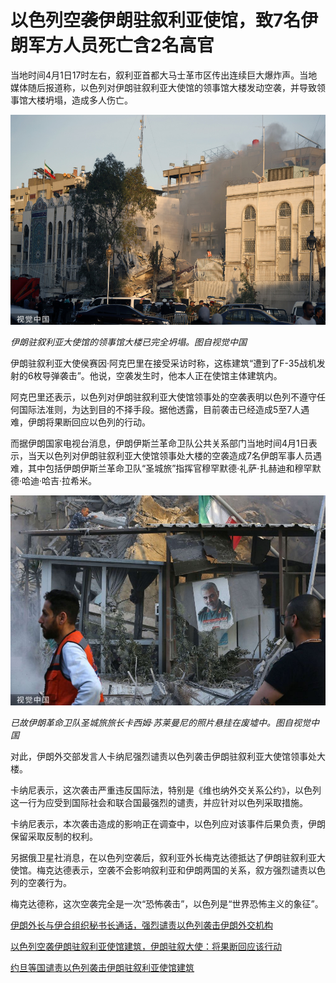 # 以色列空袭伊朗驻叙利亚使馆，致7名伊朗军方人员死亡含2名高官

当地时间4月1日17时左右，叙利亚首都大马士革市区传出连续巨大爆炸声。当地媒体随后报道称，以色列对伊朗驻叙利亚大使馆的领事馆大楼发动空袭，并导致领事馆大楼坍塌，造成多人伤亡。

![ae8ae75c948e9ccbe12256fb606ec62e.jpg](https://raw.githubusercontent.com/qqhsx/qqnews_image/main/2024/04/02/以色列空袭伊朗驻叙利亚使馆，致7名伊朗军方人员死亡含2名高官/ae8ae75c948e9ccbe12256fb606ec62e.jpg)

_伊朗驻叙利亚大使馆的领事馆大楼已完全坍塌。图自视觉中国_

伊朗驻叙利亚大使侯赛因·阿克巴里在接受采访时称，这栋建筑“遭到了F-35战机发射的6枚导弹袭击”。他说，空袭发生时，他本人正在使馆主体建筑内。

阿克巴里还表示，以色列对伊朗驻叙利亚大使馆领事处的空袭表明以色列不遵守任何国际法准则，为达到目的不择手段。据他透露，目前袭击已经造成5至7人遇难，伊朗将果断回应以色列的行动。

而据伊朗国家电视台消息，伊朗伊斯兰革命卫队公共关系部门当地时间4月1日表示，当天以色列对伊朗驻叙利亚大使馆领事处大楼的空袭造成7名伊朗军事人员遇难，其中包括伊朗伊斯兰革命卫队“圣城旅”指挥官穆罕默德·礼萨·扎赫迪和穆罕默德·哈迪·哈吉·拉希米。

![6a18ff41f8058b3961b832205357e38e.jpg](https://raw.githubusercontent.com/qqhsx/qqnews_image/main/2024/04/02/以色列空袭伊朗驻叙利亚使馆，致7名伊朗军方人员死亡含2名高官/6a18ff41f8058b3961b832205357e38e.jpg)

_已故伊朗革命卫队圣城旅旅长卡西姆·苏莱曼尼的照片悬挂在废墟中。图自视觉中国_

对此，伊朗外交部发言人卡纳尼强烈谴责以色列袭击伊朗驻叙利亚大使馆领事处大楼。

卡纳尼表示，这次袭击严重违反国际法，特别是《维也纳外交关系公约》，以色列这一行为应受到国际社会和联合国最强烈的谴责，并应针对以色列采取措施。

卡纳尼表示，本次袭击造成的影响正在调查中，以色列应对该事件后果负责，伊朗保留采取反制的权利。

另据俄卫星社消息，在以色列空袭后，叙利亚外长梅克达德抵达了伊朗驻叙利亚大使馆。梅克达德表示，空袭不会影响叙利亚和伊朗两国的关系，叙方强烈谴责以色列的空袭行为。

梅克达德称，这次空袭完全是一次“恐怖袭击”，以色列是“世界恐怖主义的象征”。

[伊朗外长与伊合组织秘书长通话，强烈谴责以色列袭击伊朗外交机构 ](https://news.qq.com/rain/a/20240402A00PHP00)

[以色列空袭伊朗驻叙利亚使馆建筑，伊朗驻叙大使：将果断回应该行动](https://news.qq.com/rain/a/20240402A00OUI00)

[约旦等国谴责以色列袭击伊朗驻叙利亚使馆建筑](https://news.qq.com/rain/a/20240402A00OHV00)


